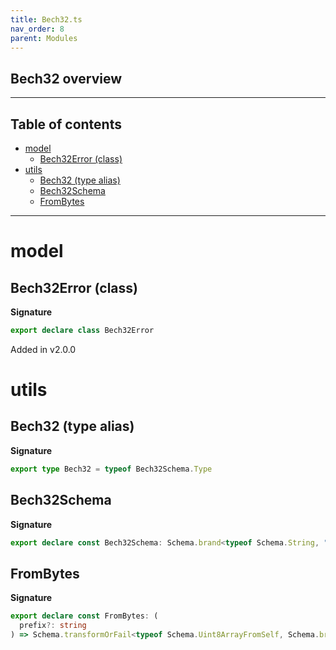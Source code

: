 ```yaml
---
title: Bech32.ts
nav_order: 8
parent: Modules
---
```


## Bech32 overview

---

<h2 class="text-delta">Table of contents</h2>

- [model](#model)
  - [Bech32Error (class)](#bech32error-class)
- [utils](#utils)
  - [Bech32 (type alias)](#bech32-type-alias)
  - [Bech32Schema](#bech32schema)
  - [FromBytes](#frombytes)

---

# model

## Bech32Error (class)

**Signature**

```ts
export declare class Bech32Error
```

Added in v2.0.0

# utils

## Bech32 (type alias)

**Signature**

```ts
export type Bech32 = typeof Bech32Schema.Type
```

## Bech32Schema

**Signature**

```ts
export declare const Bech32Schema: Schema.brand<typeof Schema.String, "Bech32">
```

## FromBytes

**Signature**

```ts
export declare const FromBytes: (
  prefix?: string
) => Schema.transformOrFail<typeof Schema.Uint8ArrayFromSelf, Schema.brand<typeof Schema.String, "Bech32">, never>
```
